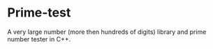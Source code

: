 # Prime-test
A very large number (more then hundreds of digits) library and prime number tester in C++.
